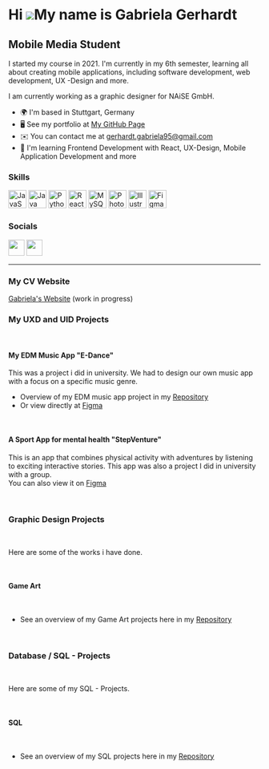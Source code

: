 Hi ![](https://user-images.githubusercontent.com/18350557/176309783-0785949b-9127-417c-8b55-ab5a4333674e.gif)My name is Gabriela Gerhardt
=========================================================================================================================================

Mobile Media Student
--------------------

I started my course in 2021. I'm currently in my 6th semester, learning all about creating mobile applications, including software development, web development, UX -Design and more.

I am currently working as a graphic designer for NAiSE GmbH.

*   🌍  I'm based in Stuttgart, Germany
*   🖥️  See my portfolio at [My GitHub Page](http://github.com/GabrielaGerhardt)
*   ✉️  You can contact me at [gerhardt.gabriela95@gmail.com](mailto:gerhardt.gabriela95@gmail.com)
*   🧠  I'm learning Frontend Development with React, UX-Design, Mobile Application Development and more

### Skills
<p align="left">
                                <a href="https://developer.mozilla.org/en-US/docs/Web/JavaScript" target="_blank" rel="noreferrer"><img src="https://raw.githubusercontent.com/danielcranney/readme-generator/main/public/icons/skills/javascript-colored.svg" width="36" height="36" alt="JavaScript" /></a>
                                <a href="https://www.oracle.com/java/" target="_blank" rel="noreferrer"><img src="https://raw.githubusercontent.com/danielcranney/readme-generator/main/public/icons/skills/java-colored.svg" width="36" height="36" alt="Java" /></a>
                                <a href="https://www.python.org/" target="_blank" rel="noreferrer"><img src="https://raw.githubusercontent.com/danielcranney/readme-generator/main/public/icons/skills/python-colored.svg" width="36" height="36" alt="Python" /></a>
                                <a href="https://reactjs.org/" target="_blank" rel="noreferrer"><img src="https://raw.githubusercontent.com/danielcranney/readme-generator/main/public/icons/skills/react-colored.svg" width="36" height="36" alt="React" /></a>
                                <a href="https://www.mysql.com/" target="_blank" rel="noreferrer"><img src="https://raw.githubusercontent.com/danielcranney/readme-generator/main/public/icons/skills/mysql-colored.svg" width="36" height="36" alt="MySQL" /></a>
                                <a href="https://www.adobe.com/uk/products/photoshop.html" target="_blank" rel="noreferrer"><img src="https://raw.githubusercontent.com/danielcranney/readme-generator/main/public/icons/skills/photoshop-colored.svg" width="36" height="36" alt="Photoshop" /></a>
                                <a href="adobe.com/uk/products/illustrator.html" target="_blank" rel="noreferrer"><img src="https://raw.githubusercontent.com/danielcranney/readme-generator/main/public/icons/skills/illustrator-colored.svg" width="36" height="36" alt="Illustrator" /></a>
                                <a href="https://www.figma.com/" target="_blank" rel="noreferrer"><img src="https://raw.githubusercontent.com/danielcranney/readme-generator/main/public/icons/skills/figma-colored.svg" width="36" height="36" alt="Figma" /></a>
                    </p>
                    

### Socials
                  
<p align="left"> <a href="https://www.github.com/GabrielaGerhardt" target="_blank" rel="noreferrer"><img src="https://raw.githubusercontent.com/danielcranney/readme-generator/main/public/icons/socials/github.svg" width="32" height="32" /></a> <a href="https://www.linkedin.com/in/gabriela-gerhardt" target="_blank" rel="noreferrer"><img src="https://raw.githubusercontent.com/danielcranney/readme-generator/main/public/icons/socials/linkedin.svg" width="32" height="32" /></a></p>

---
### My CV Website

<a href="https://gabrielagerhardt.github.io/CV/">Gabriela's Website</a> (work in progress)

### My UXD and UID Projects

<br/>

#### My EDM Music App "E-Dance"

This was a project i did in university. We had to design our own music app with a focus on a specific music genre.

* Overview of my EDM music app project in my [Repository](https://github.com/GabrielaGerhardt/GabrielaGerhardt/blob/main/UX-Design_Project/EDM_MusicAPP.pdf)<br/>
* Or view directly at [Figma](https://www.figma.com/proto/99hPd8WvZAL7JhgYNv9x23/High-Fidelity?nodeid=2%3A2&scaling=scale-down&page-id=0%3A1&starting-point-node-id=2%3A2)

<br/>

#### A Sport App for mental health "StepVenture"

This is an app that combines physical activity with adventures by listening to exciting interactive stories.
This app was also a project I did in university with a group.<br/>
You can also view it on [Figma](https://www.figma.com/proto/DX304rwsrTUIf0h3pbzLcq/High-F.?node-id=0%3A1)

<br/>

### Graphic Design Projects

<br/>

Here are some of the works i have done.

<br/>

#### Game Art

<br/>

* See an overview of my Game Art projects here in my [Repository](https://github.com/GabrielaGerhardt/GabrielaGerhardt/tree/main/Game%20Design)<br/>

<br/>

### Database / SQL - Projects

<br/>

Here are some of my SQL - Projects.

<br/>

#### SQL

<br/>

* See an overview of my SQL projects here in my [Repository](https://github.com/GabrielaGerhardt/GabrielaGerhardt/tree/main/SQL-Projects)<br/>
